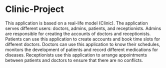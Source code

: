 # Clinic-Project

This application is based on a real-life model (Clinic). The application serves different users: doctors, admins, patients, and receptionists. Admins are responsible for creating the accounts of doctors and receptionists. Patients can use this application to create accounts and book time slots for different doctors. Doctors can use this application to know their schedules, monitors the development of patients and record different medications for diseases. Receptionists use this application to arrange appointments between patients and doctors to ensure that there are no conflicts.

